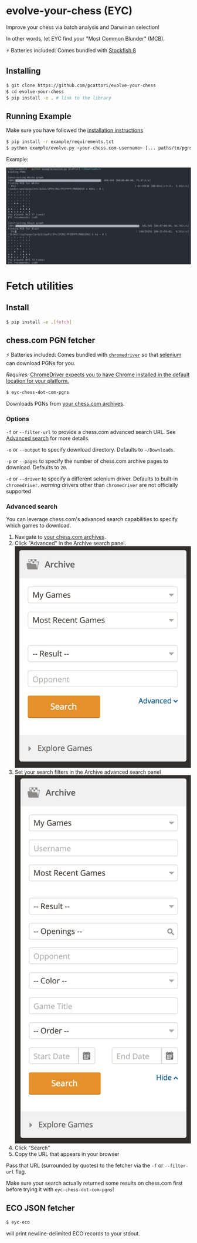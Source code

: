 # evolve-your-chess (EYC)

Improve your chess via batch analysis and Darwinian selection!

In other words, let EYC find your "Most Common Blunder" (MCB).

:zap: Batteries included: Comes bundled with [Stockfish 8](https://stockfishchess.org/)

## Installing

```sh
$ git clone https://github.com/pcattori/evolve-your-chess
$ cd evolve-your-chess
$ pip install -e . # link to the library
```

## Running Example

Make sure you have followed the [installation instructions](#installing)

```sh
$ pip install -r example/requirements.txt
$ python example/evolve.py <your-chess.com-username> [... paths/to/pgns]
```

Example:

![evolve-example](assets/evolve.png)

# Fetch utilities

## Install

```sh
$ pip install -e .[fetch]
```

## chess.com PGN fetcher

:zap: Batteries included: Comes bundled with [`chromedriver`](https://sites.google.com/a/chromium.org/chromedriver/) so that [selenium](https://github.com/SeleniumHQ/selenium) can download PGNs for you.

*Requires:* [ChromeDriver expects you to have Chrome installed in the default location for your platform.](https://sites.google.com/a/chromium.org/chromedriver/getting-started)

```sh
$ eyc-chess-dot-com-pgns
```

Downloads PGNs from [your chess.com archives](https://www.chess.com/games/archive).

### Options

`-f` or `--filter-url` to provide a chess.com advanced search URL.
See [Advanced search](#advanced-search) for more details.

`-o` or `--output` to specify download directory.
Defaults to `~/Downloads`.

`-p` or `--pages` to specify the number of chess.com archive pages to download.
Defaults to `20`.

`-d` or `--driver` to specify a different selenium driver.
Defaults to built-in `chromedriver`.
*warning* drivers other than `chromedriver` are not officially supported

### Advanced search

You can leverage chess.com's advanced search capabilities to specify which games to download.

1. Navigate to [your chess.com archives](https://www.chess.com/games/archive).
2. Click  "Advanced" in the Archive search panel.
    ![simple-search](assets/simple-search.png)
3. Set your search filters in the Archive advanced search panel
    ![advanced-search](assets/advanced-search.png)
4. Click "Search"
5. Copy the URL that appears in your browser

Pass that URL (surrounded by quotes) to the fetcher via the `-f` or `--filter-url` flag.

Make sure your search actually returned some results on chess.com first before
trying it with `eyc-chess-dot-com-pgns`!

## ECO JSON fetcher

```sh
$ eyc-eco
```

will print newline-delimited ECO records to your stdout.

